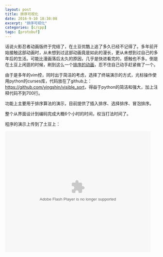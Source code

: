 ```yaml
---
layout: post
title: 排序可视化
date: 2016-9-10 18:30:08
excerpt: "排序可视化"
categories: [c/cpp]
tags: [protobuf]
---
```


话说火影忍者动画版终于完结了，在土豆优酷上追了多久已经不记得了。多年前开始接触这部动画时，从未想到过这部动画竟是如此的漫长，更从未想到过自己的多年后的生活。可能比漫画落后太久的原因，几乎是快进看完的，感触也不多。倒是在土豆上闲逛的时候，刷到这么一个[排序的动画](http://www.tudou.com/programs/view/htKY1-Rj9ZE/?resourceId=0_06_02_99)，忍不住自己动手赶紧做了一个。

由于是多年的vim控，同时出于简洁的考虑，选择了终端演示的方式，光标操作使用python的curses库，代码放在了github上：<https://github.com/yingshin/visible_sort>，得益于python的简洁和强大，加上注释代码不到700行。

<!--more-->

功能上主要用于排序算法的演示，目前提供了插入排序、选择排序、冒泡排序。

整个从界面设计到编码完成大概6个小时的时间，权当打法时间了。

程序的演示上传到了土豆上：

<embed src="http://www.tudou.com/v/yjgwxYnFCnE/&bid=05&rpid=996297556&resourceId=996297556_05_05_99/v.swf" type="application/x-shockwave-flash" allowscriptaccess="always" allowfullscreen="true" wmode="opaque" width="480" height="400">
